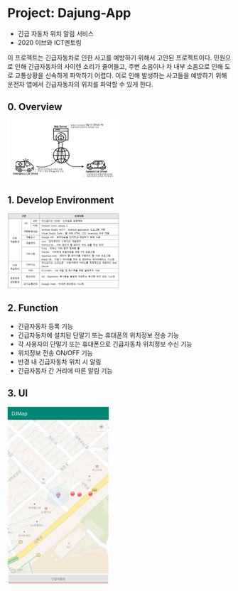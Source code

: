 # Project: Dajung-App
* 긴급 자동차 위치 알림 서비스
* 2020 이브와 ICT멘토링

이 프로젝트는 긴급자동차로 인한 사고를 예방하기 위해서 고안된 프로젝트이다.
민원으로 인해 긴급자동차의 사이렌 소리가 줄어들고, 주변 소음이나 차 내부 소음으로 인해 도로 교통상황을 신속하게 파악하기 어렵다.
이로 인해 발생하는 사고들을 예방하기 위해 운전자 앱에서 긴급자동차의 위치를 파악할 수 있게 한다.

## 0. Overview
<img src="/doc/imgs/flow.png" width="50%">

## 1. Develop Environment
<img src="/doc/imgs/environment.PNG" width="50%">

## 2. Function
* 긴급자동차 등록 기능
* 긴급자동차에 설치된 단말기 또는 휴대폰의 위치정보 전송 기능
* 각 사용자의 단말기 또는 휴대폰으로 긴급자동차 위치정보 수신 기능
* 위치정보 전송 ON/OFF 기능
* 반경 내 긴급자동차 위치 시 알림
* 긴급자동차 간 거리에 따른 알림 기능

## 3. UI
<img src="/doc/imgs/app.png" width="230" height="400">
